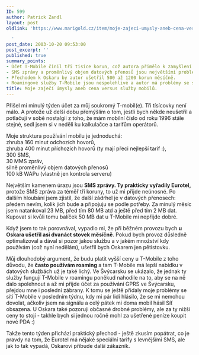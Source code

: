 ```yaml
---
ID: 599
author: Patrick Zandl
layout: post
oldlink: 'https://www.marigold.cz/item/moje-zajeci-umysly-aneb-cena-versus-sluzby-mobilu

  '
post_date: 2003-10-20 09:53:00
post_excerpt: ''
published: true
summary_points:
- Účet T-Mobile činil tři tisíce korun, což autora přimělo k zamyšlení nad úsporami.
- SMS zprávy a proměnlivý objem datových přenosů jsou největšími problémy s T-Mobile.
- Přechodem k Oskaru by autor ušetřil 500 až 1200 korun měsíčně.
- Roamingové služby T-Mobile jsou nespolehlivé a autor má problémy se signálem.
title: Moje zaječí úmysly aneb cena versus služby mobilů.
---
```


<p>
Přišel mi minulý týden účet za můj soukromý T-mobil(e). Tři tísícovky není málo. A protože už delší dobu přemýšlím o tom, jestli bych někde neušetřil a potlačuji v sobě nostalgii z toho, že mám mobilní číslo od roku 1996 stále stejné, sedl jsem si v neděli ku kalkulačce a tarifům operátorů. </p>

<p>
Moje struktura používání mobilu je jednoduchá: <BR>zhruba 160 minut odchozích hovorů, <BR>zhruba 400 minut příchozích hovorů (ty mají přeci nejlepší tarif :), <BR>300 SMS, <BR>30 MMS zpráv, <BR>silně proměnlivý objem datových přenosů<BR>100 kB WAPu (vlastně jen kontrola serveru)</p>

<p>
Největším kamenem úrazu jsou <STRONG>SMS zprávy. Ty prakticky vyřadily Eurotel,</STRONG> protože SMS zpráva za téměř tři koruny, to už mi přijde neúnosné. Po dalším hloubání jsem zjistil, že další zádrhel je v datových přenosech: předem nevím, kolik jich bude a připojuju se podle potřeby. Za minulý měsíc jsem natankoval 23 MB, před tím 80 MB atd a ještě před tím 2 MB dat. Kupovat si kvůli tomu balíček 50 MB dat u T-Mobile mi nepřijde dobré. </p>

<p>
Když jsem to tak porovnával, vypadlo mi, že při běžném provozu bych <STRONG>u Oskara ušetřil asi dvanáct stovek měsíčně</STRONG>. Pokud bych provoz důsledně optimalizoval a dával si pozor jakou službu a v jakém množství kdy používám (což nyní nedělám), ušetřil bych Oskarem jen pětistovku. </p>

<p>
Můj dlouhodobý argument, že budu platit vyšší ceny u T-Mobile z toho důvodu, že <STRONG>často používám roaming</STRONG> a tam T-Mobile má lepší nabídku v datových službách už je také lichý. Ve Švýcarsku se ukázalo, že jednak ty služby fungují T-Mobile v roamingu poněkud nahodile na to, aby se na ně dalo spolehnout a až mi přijde účet za používání GPRS ve Švýcarsku, přejdou mne i poslední zábrany. K tomu se ještě přidaly moje problémy se sítí T-Mobile&#160;v posledním týdnu, kdy mi pár lidí hlásilo, že se mi nemohou dovolat, ačkoliv jsem na signálu a celý pátek mi doma mobil hásil Síť obsazena. U Oskara také pozoruji občasné drobné problémy, ale za ty nižší ceny to stojí - takhle bych si jednou ročně mohl za ušetřené peníze koupit nové PDA :)</p>

<p>
Takže tento týden přichází praktický přechod - ještě zkusím popátrat, co je pravdy na tom, že Eurotel má nějaké speciální tarify s levnějšími SMS, ale jak to tak vypadá, Oskarovi přibude další zákazník.</p>